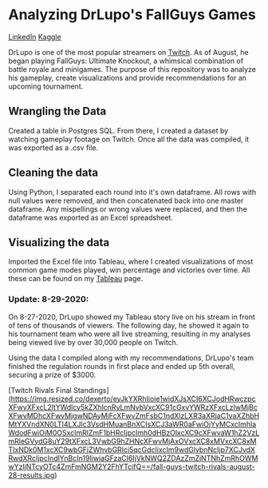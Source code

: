 # **Analyzing DrLupo's FallGuys Games**

[LinkedIn](https://www.linkedin.com/in/douglas-pizac-ms/)
[Kaggle](https://www.kaggle.com/pizacd)

DrLupo is one of the most popular streamers on [Twitch](https://twitch.tv/drlupo). As of August, he began playing FallGuys: Ultimate Knockout, a whimsical combination of battle royale and minigames. The purpose of this repository was to analyze his gameplay, create visualizations and provide recommendations for an upcoming tournament.

## Wrangling the Data

Created a table in Postgres SQL. From there, I created a dataset by watching gameplay footage on Twitch. Once all the data was compiled, it was exported as a .csv file.

## Cleaning the data

Using Python, I separated each round into it's own dataframe. All rows with null values were removed, and then concatenated back into one master dataframe. Any mispellings or wrong values were replaced, and then the dataframe was exported as an Excel spreadsheet.

## Visualizing the data

Imported the Excel file into Tableau, where I created visualizations of most common game modes played, win percentage and victories over time. All these can be found on my [Tableau](https://public.tableau.com/profile/douglas.pizac#!/vizhome/drlupo_fallguys/Fallguys?publish=yes) page. 

### Update: 8-29-2020:

On 8-27-2020, DrLupo showed my Tableau story live on his stream in front of tens of thousands of viewers. The following day, he showed it again to his tournament team who were all live streaming, resulting in my analyses being viewed live by over 30,000 people on Twitch.

Using the data I compiled along with my recommendations, DrLupo's team finished the regulation rounds in first place and ended up 5th overall, securing a prize of $3000.

[Twitch Rivals Final Standings]
(https://img.resized.co/dexerto/eyJkYXRhIjoie1widXJsXCI6XCJodHRwczpcXFwvXFxcL2ltYWdlcy5kZXhlcnRvLmNvbVxcXC91cGxvYWRzXFxcLzIwMjBcXFwvMDhcXFwvMjgwNDAyMjFcXFwvZmFsbC1ndXlzLXR3aXRjaC1yaXZhbHMtYXVndXN0LTI4LXJlc3VsdHMuanBnXCIsXCJ3aWR0aFwiOjYyMCxcImhlaWdodFwiOjM0OSxcImRlZmF1bHRcIjpcImh0dHBzOlxcXC9cXFwvaW1hZ2VzLmRleGVydG8uY29tXFxcL3VwbG9hZHNcXFwvMjAxOVxcXC8xMVxcXC8xMTIxNDk0M1xcXC9wbGFjZWhvbGRlci5qcGdcIixcIm9wdGlvbnNcIjp7XCJvdXRwdXRcIjpcIndlYnBcIn19IiwiaGFzaCI6IjVkNWQ2ZDAzZmZjNTNhZmRhOWMwYzljNTcyOTc4ZmFmNGM2Y2FhYTcifQ==/fall-guys-twitch-rivals-august-28-results.jpg)